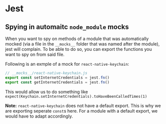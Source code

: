 # Jest

## Spying in automaitc `node_module` mocks
When you want to spy on methods of a module that was automatically mocked (via a file in the `__mocks__` folder that was named after the module), jest will complain. To be able to do so, you can export the functions you want to spy on from said file.

Following is an exmple of a mock for `react-native-keychain`:

```js
// __mocks__/react-native-keychain.js
export const setInternetCredentials = jest.fn()
export const getInternetCredentials = jest.fn()
```

This would allow us to do something like `expect(Keychain.setInternetCredentials).toHaveBeenCalledTimes(1)`

__Note:__ `react-native-keychain` does not have a default export. This is why we are exporting seperate `const`s here. For a module with a default export, we would have to adapt accordingly.
